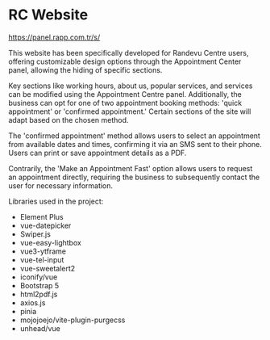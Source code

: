 # RC Website
https://panel.rapp.com.tr/s/

This website has been specifically developed for Randevu Centre users, offering customizable design options through the Appointment Center panel, allowing the hiding of specific sections.

Key sections like working hours, about us, popular services, and services can be modified using the Appointment Centre panel. Additionally, the business can opt for one of two appointment booking methods: 'quick appointment' or 'confirmed appointment.' Certain sections of the site will adapt based on the chosen method.

The 'confirmed appointment' method allows users to select an appointment from available dates and times, confirming it via an SMS sent to their phone. Users can print or save appointment details as a PDF.

Contrarily, the 'Make an Appointment Fast' option allows users to request an appointment directly, requiring the business to subsequently contact the user for necessary information.

Libraries used in the project:
- Element Plus
- vue-datepicker
- Swiper.js
- vue-easy-lightbox
- vue3-ytframe
- vue-tel-input
- vue-sweetalert2
- iconify/vue
- Bootstrap 5
- html2pdf.js
- axios.js
- pinia
- mojojoejo/vite-plugin-purgecss
- unhead/vue


